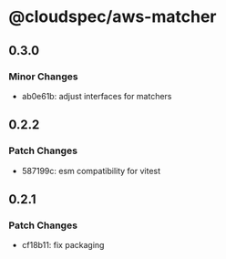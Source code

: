 # @cloudspec/aws-matcher

## 0.3.0

### Minor Changes

- ab0e61b: adjust interfaces for matchers

## 0.2.2

### Patch Changes

- 587199c: esm compatibility for vitest

## 0.2.1

### Patch Changes

- cf18b11: fix packaging
